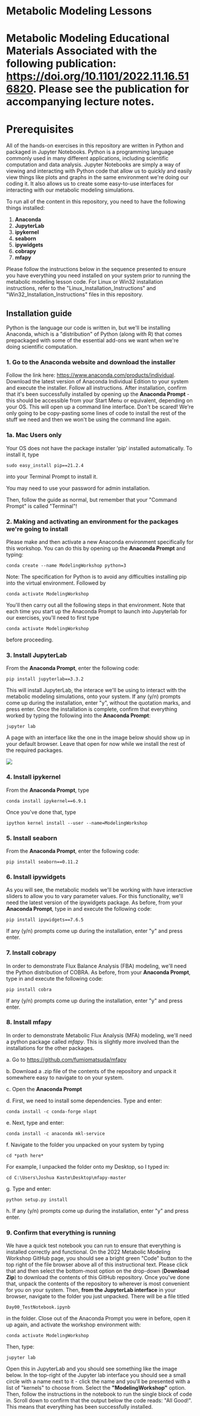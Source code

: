 # Metabolic Modeling Lessons

# Metabolic Modeling Educational Materials Associated with the following publication: https://doi.org/10.1101/2022.11.16.516820. Please see the publication for accompanying lecture notes. 

# Prerequisites
All of the hands-on exercises in this repository are written in Python and packaged in Jupyter Notebooks. Python is a programming language commonly used in many different applications, including scientific computation and data analysis. Jupyter Notebooks are simply a way of viewing and interacting with Python code that allow us to quickly and easily view things like plots and graphs in the same environment we're doing our coding it. It also allows us to create some easy-to-use interfaces for interacting with our metabolic modeling simulations.

To run all of the content in this repository, you need to have the following things installed:
1. **Anaconda**
2. **JupyterLab**
3. **ipykernel**
4. **seaborn**
5. **ipywidgets**
6. **cobrapy**
7. **mfapy**

Please follow the instructions below in the sequence presented to ensure you have everything you need installed on your system prior to running the metabolic modeling lesson code. For Linux or Win32 installation instructions, refer to the "Linux_Installation_Instructions" and "Win32_Installation_Instructions" files in this repository.

## Installation guide

Python is the language our code is written in, but we'll be installing Anaconda, which is a "distribution" of Python (along with R) that comes prepackaged with some of the essential add-ons we want when we're doing scientific computation.

### 1. Go to the Anaconda website and download the installer

Follow the link here: https://www.anaconda.com/products/individual. Download the latest version of Anaconda Individual Edition to your system and execute the installer. Follow all instructions. After installation, confirm that it's been successfully installed by opening up the **Anaconda Prompt** - this should be accessible from your Start Menu or equivalent, depending on your OS. This will open up a command line interface. Don't be scared! We're only going to be copy-pasting some lines of code to install the rest of the stuff we need and then we won't be using the command line again.

### 1a. Mac Users only
Your OS does not have the package installer 'pip' installed automatically. To install it, type

```
sudo easy_install pip==21.2.4
```
into your Terminal Prompt to install it. 

You may need to use your password for admin installation.

Then, follow the guide as normal, but remember that your "Command Prompt" is called "Terminal"!

### 2. Making and activating an environment for the packages we're going to install 
Please make and then activate a new Anaconda environment specifically for this workshop. You can do this by opening up the **Anaconda Prompt** and typing:

```
conda create --name ModelingWorkshop python=3
```
Note: The specification for Python is to avoid any difficulties installing pip into the virtual environment.
Followed by

```
conda activate ModelingWorkshop
```

You'll then carry out all the following steps in that environment. Note that each time you start up the Anaconda Prompt to launch into Jupyterlab for our exercises, you'll need to first type 


```
conda activate ModelingWorkshop
```

before proceeding.


### 3. Install JupyterLab

From the **Anaconda Prompt**, enter the following code:

```
pip install jupyterlab==3.3.2
```
This will install JupyterLab, the interace we'll be using to interact with the metabolic modeling simulations, onto your system. If any (y/n) prompts come up during the installation, enter "y", without the quotation marks, and press enter. Once the installation is complete, confirm that everything worked by typing the following into the **Anaconda Prompt**:
```
jupyter lab
```
A page with an interface like the one in the image below should show up in your default browser. Leave that open for now while we install the rest of the required packages.

![](JupyterLabExampleResized.png)

### 4. Install ipykernel

From the **Anaconda Prompt**, type 

```
conda install ipykernel==6.9.1
```
Once you've done that, type
```
ipython kernel install --user --name=ModelingWorkshop
```

### 5. Install seaborn

From the **Anaconda Prompt**, enter the following code:

```
pip install seaborn==0.11.2
```

### 6. Install ipywidgets

As you will see, the metabolic models we'll be working with have interactive sliders to allow you to vary parameter values. For this functionality, we'll need the latest version of the ipywidgets package. As before, from your **Anaconda Prompt**, type in and execute the following code:

```
pip install ipywidgets==7.6.5
```
If any (y/n) prompts come up during the installation, enter "y" and press enter.

### 7. Install cobrapy

In order to demonstrate Flux Balance Analysis (FBA) modeling, we'll need the Python distribution of COBRA. As before, from your **Anaconda Prompt**, type in and execute the following code:

```
pip install cobra
```
If any (y/n) prompts come up during the installation, enter "y" and press enter.

### 8. Install mfapy

In order to demonstrate Metabolic Flux Analysis (MFA) modeling, we'll need a python package called *mfapy*. This is slightly more involved than the installations for the other packages. 

a. Go to https://github.com/fumiomatsuda/mfapy

b. Download a .zip file of the contents of the repository and unpack it somewhere easy to navigate to on your system.

c. Open the **Anaconda Prompt**

d. First, we need to install some dependencies. Type and enter:

```
conda install -c conda-forge nlopt
```
e. Next, type and enter:
```
conda install -c anaconda mkl-service
```
f. Navigate to the folder you unpacked on your system by typing
```
cd *path here*
```
For example, I unpacked the folder onto my Desktop, so I typed in:
```
cd C:\Users\Joshua Kaste\Desktop\mfapy-master
```
g. Type and enter:
```
python setup.py install
```
h. If any (y/n) prompts come up during the installation, enter "y" and press enter.

### 9. Confirm that everything is running

We have a quick test notebook you can run to ensure that everything is installed correctly and functional. On the 2022 Metabolic Modeling Workshop GitHub page, you should see a bright green "Code" button to the top right of the file browser above all of this instructional text. Please click that and then select the bottom-most option on the drop-down (**Download Zip**) to download the contents of this GitHub repository. Once you've done that, unpack the contents of the repository to wherever is most convenient for you on your system. Then, **from the JupyterLab interface** in your browser, navigate to the folder you just unpacked. There will be a file titled
```
Day00_TestNotebook.ipynb
```
in the folder. Close out of the Anaconda Prompt you were in before, open it up again, and activate the workshop environment with:

```
conda activate ModelingWorkshop
```

Then, type:

```
jupyter lab
```

Open this in JupyterLab and you should see something like the image below. In the top-right of the Jupyter lab interface you should see a small circle with a name next to it - click the name and you'll be presented with a list of "kernels" to choose from. Select the **"ModelingWorkshop"** option. Then, follow the instructions in the notebook to run the single block of code in. Scroll down to confirm that the output below the code reads: "All Good!". This means that everything has been successfully installed.
